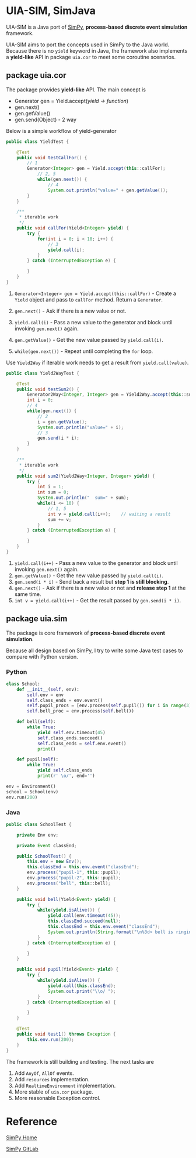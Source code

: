 UIA-SIM, SimJava
===

UIA-SIM is a Java port of [SimPy](https://simpy.readthedocs.io/en/latest/), __process-based discrete event simulation__ framework.

UIA-SIM aims to port the concepts used in SimPy to the Java world. Because there is no `yield` keyword in Java, the framework also implements a __yield-like__ API in package `uia.cor` to meet some coroutine scenarios.


## package uia.cor
The package provides __yield-like__ API. The main concept is

* Generator<T> gen = Yield.accept(_yield -> function_)
* gen.next()
* gen.getValue()
* gen.send(Object) - 2 way


Below is a simple workflow of yield-generator

```java
public class YieldTest {

    @Test
    public void testCallFor() {
        // 1
        Generator<Integer> gen = Yield.accept(this::callFor); 
            // 2, 5
            while(gen.next()) {
                // 4
                System.out.println("value=" + gen.getValue());
        }
    }

    /**
     * iterable work
     */
    public void callFor(Yield<Integer> yield) {
        try {
            for(int i = 0; i < 10; i++) {
                // 3
                yield.call(i);
            }
        } catch (InterruptedException e) {

        }
    }
}
```

1. `Generator<Integer> gen = Yield.accept(this::callFor)` - Create a `Yield` object and pass to `callFor` method. Return a `Generator`.

2. `gen.next()` - Ask if there is a new value or not.

2. `yield.call(i)` - Pass a new value to the generator and block until invoking `gen.next()` again.
3. `gen.getValue()` - Get the new value passed by `yield.call(i)`.
5. `while(gen.next())` - Repeat until completing the `for` loop.
 
 
 Use `Yield2Way` if iterable work needs to get a result from `yield.call(value)`.

```java
public class Yield2WayTest {

    @Test
    public void testSum2() {
        Generator2Way<Integer, Integer> gen = Yield2Way.accept(this::sum2);
        int i = 0;
        // 4
        while(gen.next()) {
            // 2
            i = gen.getValue();
            System.out.println("value=" + i);
            // 3
            gen.send(i * i);
        }
    }

    /**
     * iterable work
     */
    public void sum2(Yield2Way<Integer, Integer> yield) {
        try {
            int i = 1;
            int sum = 0;
            System.out.println("  sum=" + sum);
            while(i <= 10) {
                // 1, 5
                int v = yield.call(i++);    // waiting a result
                sum += v;
            }
        } catch (InterruptedException e) {

        }
    }
}
```
1. `yield.call(i++)` - Pass a new value to the generator and block until invoking  `gen.next()` again.
2. `gen.getValue()` - Get the new value passed by `yield.call(i)`.
3. `gen.send(i * i)` - Send back a result but __step 1 is still blocking__.
4. `gen.next()` - Ask if there is a new value or not and __release step 1__ at the same time.
5. `int v = yield.call(i++)` - Get the result passed by `gen.send(i * i)`.


## package uia.sim
The package is core framework of __process-based discrete event simulation__.

Because all design based on SimPy, I try to write some Java test cases to compare with Python version.

### Python

``` Python
class School:
    def __init__(self, env):
        self.env = env
        self.class_ends = env.event()
        self.pupil_procs = [env.process(self.pupil()) for i in range(3)]
        self.bell_proc = env.process(self.bell())

    def bell(self):
        while True:
            yield self.env.timeout(45)
            self.class_ends.succeed()
            self.class_ends = self.env.event()
            print()

    def pupil(self):
        while True:
            yield self.class_ends
            print(r' \o/', end='')

env = Environment()
school = School(env)
env.run(200)
```

### Java
``` Java
public class SchoolTest {

    private Env env;

    private Event classEnd;

    public SchoolTest() {
        this.env = new Env();
        this.classEnd = this.env.event("classEnd");
        env.process("pupil-1", this::pupil);
        env.process("pupil-2", this::pupil);
        env.process("bell", this::bell);
    }

    public void bell(Yield<Event> yield) {
        try {
            while(yield.isAlive()) {
                yield.call(env.timeout(45));
                this.classEnd.succeed(null);
                this.classEnd = this.env.event("classEnd");
                System.out.println(String.format("\n%3d> bell is ringing...", this.env.getNow()));
            }
        } catch (InterruptedException e) {

        }
    }

    public void pupil(Yield<Event> yield) {
        try {
            while(yield.isAlive()) {
                yield.call(this.classEnd);
                System.out.print("\\o/ ");
            }
        } catch (InterruptedException e) {

        }
    }

    @Test
    public void test1() throws Exception {
        this.env.run(200);
    }
}
```

The framework is still building and testing. The next tasks are

1. Add `AnyOf`, `AllOf` events.
2. Add `resources` implementation.
3. Add `RealtimeEnvironment` implementation. 
4. More stable of `uia.cor` package.
5. More reasonable Exception control.


# Reference

[SimPy Home](https://simpy.readthedocs.io/en/latest/)

[SimPy GitLab](https://gitlab.com/team-simpy/simpy)

